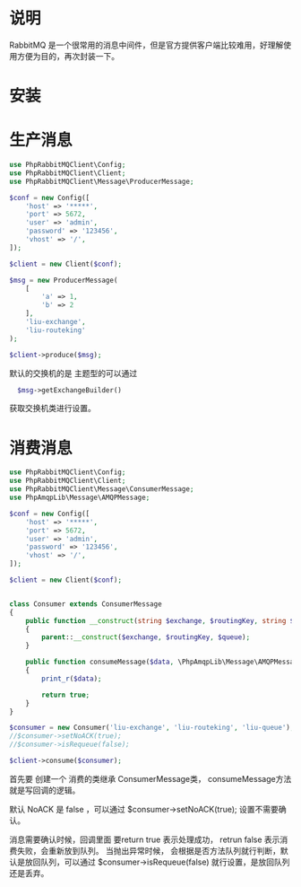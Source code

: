 # 说明

RabbitMQ 是一个很常用的消息中间件，但是官方提供客户端比较难用，好理解使用方便为目的，再次封装一下。

# 安装


# 生产消息

```php
use PhpRabbitMQClient\Config;
use PhpRabbitMQClient\Client;
use PhpRabbitMQClient\Message\ProducerMessage;

$conf = new Config([
    'host' => '*****',
    'port' => 5672,
    'user' => 'admin',
    'password' => '123456',
    'vhost' => '/',
]);

$client = new Client($conf);

$msg = new ProducerMessage(
    [
        'a' => 1,
        'b' => 2
    ],
    'liu-exchange',
    'liu-routeking'
);

$client->produce($msg);

```
默认的交换机的是 主题型的可以通过 


```php
  $msg->getExchangeBuilder()
```
获取交换机类进行设置。


# 消费消息

```php
use PhpRabbitMQClient\Config;
use PhpRabbitMQClient\Client;
use PhpRabbitMQClient\Message\ConsumerMessage;
use PhpAmqpLib\Message\AMQPMessage;

$conf = new Config([
    'host' => '*****',
    'port' => 5672,
    'user' => 'admin',
    'password' => '123456',
    'vhost' => '/',
]);

$client = new Client($conf);


class Consumer extends ConsumerMessage
{
    public function __construct(string $exchange, $routingKey, string $queue)
    {
        parent::__construct($exchange, $routingKey, $queue);
    }

    public function consumeMessage($data, \PhpAmqpLib\Message\AMQPMessage $message): bool
    {
        print_r($data);

        return true;
    }
}

$consumer = new Consumer('liu-exchange', 'liu-routeking', 'liu-queue');
//$consumer->setNoACK(true);
//$consumer->isRequeue(false);

$client->consume($consumer);

```

首先要 创建一个 消费的类继承 ConsumerMessage类， consumeMessage方法就是写回调的逻辑。

默认 NoACK 是 false ，可以通过 $consumer->setNoACK(true); 设置不需要确认。 

消息需要确认时候，回调里面 要return true 表示处理成功， retrun false   表示消费失败，会重新放到队列。 当抛出异常时候， 会根据是否方法队列就行判断，默认是放回队列，可以通过 $consumer->isRequeue(false) 就行设置，是放回队列还是丢弃。
